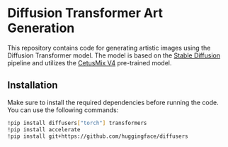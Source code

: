 # Diffusion Transformer Art Generation

This repository contains code for generating artistic images using the Diffusion Transformer model. The model is based on the [Stable Diffusion](https://github.com/huggingface/diffusers) pipeline and utilizes the [CetusMix V4](https://huggingface.co/redstonehero/cetusmix_v4) pre-trained model.

## Installation

Make sure to install the required dependencies before running the code. You can use the following commands:

```bash
!pip install diffusers["torch"] transformers
!pip install accelerate
!pip install git+https://github.com/huggingface/diffusers
